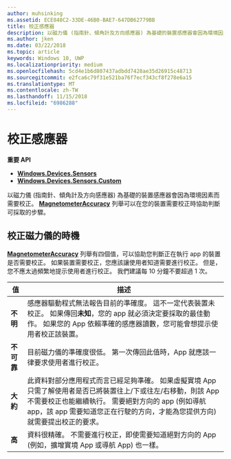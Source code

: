 ```yaml
---
author: muhsinking
ms.assetid: ECE848C2-33DE-46B0-BAE7-647DB62779BB
title: 校正感應器
description: 以磁力儀 (指南針、傾角計及方向感應器) 為基礎的裝置感應器會因為環境因素而需要校正。
ms.author: jken
ms.date: 03/22/2018
ms.topic: article
keywords: Windows 10, UWP
ms.localizationpriority: medium
ms.openlocfilehash: 5cd4e1b6d807437adbdd7428ae35d26915c48713
ms.sourcegitcommit: e2fca6c79f31e521ba76f7ecf343cf8f278e6a15
ms.translationtype: MT
ms.contentlocale: zh-TW
ms.lasthandoff: 11/15/2018
ms.locfileid: "6986288"
---
```

# <a name="calibrate-sensors"></a>校正感應器


**重要 API**

-   [**Windows.Devices.Sensors**](https://msdn.microsoft.com/library/windows/apps/BR206408)
-   [**Windows.Devices.Sensors.Custom**](https://msdn.microsoft.com/library/windows/apps/Dn895032)

以磁力儀 (指南針、傾角計及方向感應器) 為基礎的裝置感應器會因為環境因素而需要校正。 [**MagnetometerAccuracy**](https://msdn.microsoft.com/library/windows/apps/Dn297552) 列舉可以在您的裝置需要校正時協助判斷可採取的步驟。

## <a name="when-to-calibrate-the-magnetometer"></a>校正磁力儀的時機

[**MagnetometerAccuracy**](https://msdn.microsoft.com/library/windows/apps/Dn297552) 列舉有四個值，可以協助您判斷正在執行 app 的裝置是否需要校正。 如果裝置需要校正，您應該讓使用者知道需要進行校正。 但是，您不應太過頻繁地提示使用者進行校正。 我們建議每 10 分鐘不要超過 1 次。

| 值           | 描述    |
| ----------------- | ------------------- |
| **不明**     | 感應器驅動程式無法報告目前的準確度。 這不一定代表裝置未校正。 如果傳回**未知**，您的 app 就必須決定要採取的最佳動作。 如果您的 App 依賴準確的感應器讀數，您可能會想提示使用者校正該裝置。 |
| **不可靠**  | 目前磁力儀的準確度很低。 第一次傳回此值時，App 就應該一律要求使用者進行校正。 |
| **大約** | 此資料對部分應用程式而言已經足夠準確。 如果虛擬實境 App 只需了解使用者是否已將裝置往上/下或往左/右移動，則該 App 不需要校正也能繼續執行。 需要絕對方向的 app (例如導航 app，該 app 需要知道您正在行駛的方向，才能為您提供方向) 就需要提出校正的要求。 |
| **高**        | 資料很精確。 不需要進行校正，即使需要知道絕對方向的 App (例如，擴增實境 App 或導航 App) 也一樣。 |